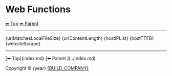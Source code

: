 
# Web Functions

<!-- TEMPLATE header 2 -->
[⬅ Top](index.md) [⬅ Parent ](../index.md)
<hr />

{urlMatchesLocalFileSize} 
{urlContentLength} 
{hostIPList} 
{hostTTFB}
{websiteScrape}

<!-- TEMPLATE footer 4 -->
<hr />
[⬅ Top](index.md) [⬅ Parent ](../index.md)

Copyright &copy; {year} [{BUILD_COMPANY}]({BUILD_COMPANY_LINK}{title})
